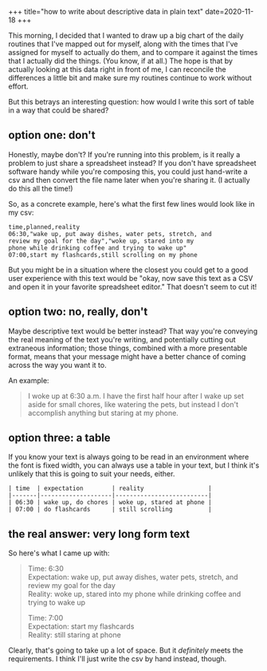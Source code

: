 +++
title="how to write about descriptive data in plain text"
date=2020-11-18
+++

This morning, I decided that I wanted to draw up a big chart of the daily routines that I've mapped out for myself, along with the times that I've assigned for myself to actually do them, and to compare it against the times that I actually did the things.  (You know, if at all.)  The hope is that by actually looking at this data right in front of me, I can reconcile the differences a little bit and make sure my routines continue to work without effort.

But this betrays an interesting question:  how would I write this sort of table in a way that could be shared?

## option one: don't

Honestly, maybe don't?  If you're running into this problem, is it really a problem to just share a spreadsheet instead?  If you don't have spreadsheet software handy while you're composing this, you could just hand-write a csv and then convert the file name later when you're sharing it.  (I actually do this all the time!)

So, as a concrete example, here's what the first few lines would look like in my csv:
<!-- I know this is messed up, but I wrote this when I didn't have a lot of time to actually fix the code block display here, so I'm leaving it.  Sorry! -->
```
time,planned,reality
06:30,"wake up, put away dishes, water pets, stretch, and
review my goal for the day","woke up, stared into my
phone while drinking coffee and trying to wake up"
07:00,start my flashcards,still scrolling on my phone
```

But you might be in a situation where the closest you could get to a good user experience with this text would be "okay, now save this text as a CSV and open it in your favorite spreadsheet editor."  That doesn't seem to cut it!

## option two:  no, really, don't

Maybe descriptive text would be better instead?  That way you're conveying the real meaning of the text you're writing, and potentially cutting out extraneous information; those things, combined with a more presentable format, means that your message might have a better chance of coming across the way you want it to.

An example:

> I woke up at 6:30 a.m.  I have the first half hour after I wake up set aside for small chores, like watering the pets, but instead I don't accomplish anything but staring at my phone.

## option three:  a table

If you know your text is always going to be read in an environment where the font is fixed width, you can always use a table in your text, but I think it's unlikely that this is going to suit your needs, either.

```
| time  | expectation        | reality                  |
|-------|--------------------|--------------------------|
| 06:30 | wake up, do chores | woke up, stared at phone |
| 07:00 | do flashcards      | still scrolling          |
```

## the real answer:  very long form text

So here's what I came up with:

> Time: 6:30  
> Expectation:  wake up, put away dishes, water pets, stretch, and review my goal for the day  
> Reality:  woke up, stared into my phone while drinking coffee and trying to wake up  
>  
> Time: 7:00  
> Expectation:  start my flashcards  
> Reality:  still staring at phone

Clearly, that's going to take up a lot of space. But it _definitely_ meets the requirements.  I think I'll just write the csv by hand instead, though.

